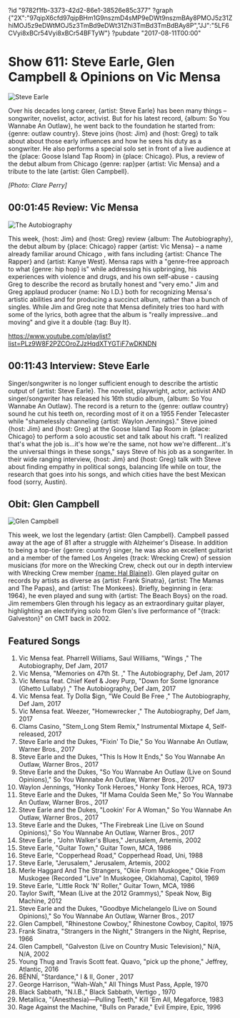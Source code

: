 ?id "9782f1fb-3373-42d2-86e1-38526e85c377"
?graph {"2X":"97qipX6cfd97qipBHm1G9nszmD4sMP9eDWt9nszmBAy8PMOJ5z31ZhiMOJ5z9eDWtMOJ5z3TmBd9eDWt31Zhi3TmBd3TmBdBAy8P","JJ":"5LF6CVyi8xBCr54Vyi8xBCr54BFTyW"}
?pubdate "2017-08-11T00:00"
# Show 611: Steve Earle, Glen Campbell & Opinions on Vic Mensa
![Steve Earle](https://static.soundopinions.org/images/2017/steveearle_web.jpg)

Over his decades long career, {artist: Steve Earle} has been many things – songwriter, novelist, actor, activist. But for his latest record, {album: So You Wannabe An Outlaw}, he went back to the foundation he started from: {genre: outlaw country}. Steve joins {host: Jim} and {host: Greg} to talk about about those early influences and how he sees his duty as a songwriter. He also performs a special solo set in front of a live audience at the {place: Goose Island Tap Room} in {place: Chicago}. Plus, a review of the debut album from Chicago {genre: rap}per {artist: Vic Mensa} and a tribute to the late {artist: Glen Campbell}.

*[Photo: Clare Perry]*

## 00:01:45 Review: Vic Mensa
![The Autobiography](https://static.soundopinions.org/assets/611/2X0.jpg)

This week, {host: Jim} and {host: Greg} review {album: The Autobiography}, the debut album by {place: Chicago} rapper {artist: Vic Mensa} – a name already familiar around Chicago , with fans including {artist: Chance The Rapper} and {artist: Kanye West}. Mensa raps with a "genre-free approach to what {genre: hip hop} is" while addressing his upbringing, his experiences with violence and drugs, and his own self-abuse - causing Greg to describe the record as brutally honest and "very emo."  Jim and Greg applaud producer {name: No I.D.} both for recognizing Mensa's artistic abilities and for producing a succinct album, rather than a bunch of singles.  While Jim and Greg note that Mensa definitely tries too hard with some of the lyrics, both agree that the album is "really impressive…and moving" and give it a double {tag: Buy It}. 

https://www.youtube.com/playlist?list=PLz9W8F2PZCOroZJzHqdXTYGTiF7wDKNDN

## 00:11:43 Interview: Steve Earle
Singer/songwriter is no longer sufficient enough to describe the artistic output of {artist: Steve Earle}. The novelist, playwright, actor, activist AND singer/songwriter has released his 16th studio album, {album: So You Wannabe An Outlaw}. The record is a return to the {genre: outlaw country} sound he cut his teeth on, recording most of it on a 1955 Fender Telecaster while "shamelessly channeling {artist: Waylon Jennings}." Steve joined {host: Jim} and {host: Greg} at the Goose Island Tap Room in {place: Chicago} to perform a solo acoustic set and talk about his craft. "I realized that's what the job is…it's how we're the same, not how we're different…it's the universal things in these songs," says Steve of his job as a songwriter. In their wide ranging interview, {host: Jim} and {host: Greg} talk with Steve about finding empathy in political songs, balancing life while on tour, the research that goes into his songs, and which cities have the best Mexican food (sorry, Austin). 

## Obit: Glen Campbell
![Glen Campbell](https://static.soundopinions.org/images/2017/glencampbell_web.jpg)

 This week, we lost the legendary {artist: Glen Campbell}. Campbell passed away at the age of 81 after a struggle with Alzheimer's Disease. In addition to being a top-tier {genre: country} singer, he was also an excellent guitarist and a member of the famed Los Angeles {track: Wrecking Crew} of session musicians (for more on the Wrecking Crew, check out our in depth interview with Wrecking Crew member [{name: Hal Blaine}](/show/488/#halblaine)). Glen played guitar on records by artists as diverse as {artist: Frank Sinatra}, {artist: The Mamas and The Papas}, and {artist: The Monkees}. Briefly, beginning in {era: 1964}, he even played and sung with {artist: The Beach Boys} on the road. Jim remembers Glen through his legacy as an extraordinary guitar player, highlighting an electrifying solo from Glen's live performance of "{track: Galveston}" on CMT back in 2002.

## Featured Songs
1. Vic Mensa feat. Pharrell Williams, Saul Williams, "Wings ," The Autobiography, Def Jam, 2017
1. Vic Mensa, "Memories on 47th St. ," The Autobiography, Def Jam, 2017
1. Vic Mensa feat. Chief Keef & Joey Purp, "Down for Some Ignorance (Ghetto Lullaby) ," The Autobiography, Def Jam, 2017
1. Vic Mensa feat. Ty Dolla $ign, "We Could Be Free ," The Autobiography, Def Jam, 2017
1. Vic Mensa feat. Weezer, "Homewrecker ," The Autobiography, Def Jam, 2017
1. Clams Casino, "Stem_Long Stem Remix," Instrumental Mixtape 4, Self-released, 2017
1. Steve Earle and the Dukes, "Fixin' To Die," So You Wannabe An Outlaw, Warner Bros., 2017
1. Steve Earle and the Dukes, "This Is How It Ends," So You Wannabe An Outlaw, Warner Bros., 2017
1. Steve Earle and the Dukes, "So You Wannabe An Outlaw (Live on Sound Opinions)," So You Wannabe An Outlaw, Warner Bros., 2017
1. Waylon Jennings, "Honky Tonk Heroes," Honky Tonk Heroes, RCA, 1973
1. Steve Earle and the Dukes, "If Mama Coulda Seen Me," So You Wannabe An Outlaw, Warner Bros., 2017
1. Steve Earle and the Dukes, "Lookin' For A Woman," So You Wannabe An Outlaw, Warner Bros., 2017
1. Steve Earle and the Dukes, "The Firebreak Line (Live on Sound Opinions)," So You Wannabe An Outlaw, Warner Bros., 2017
1. Steve Earle , "John Walker's Blues," Jerusalem, Artemis, 2002
1. Steve Earle, "Guitar Town," Guitar Town, MCA, 1986
1. Steve Earle, "Copperhead Road," Copperhead Road, Uni, 1988
1. Steve Earle, "Jerusalem," Jerusalem, Artemis, 2002
1. Merle Haggard And The Strangers, "Okie From Muskogee," Okie From Muskogee (Recorded "Live" In Muskogee, Oklahoma), Capitol, 1969
1. Steve Earle, "Little Rock 'N' Roller," Guitar Town, MCA, 1986
1. Taylor Swift, "Mean (Live at the 2012 Grammys)," Speak Now, Big Machine, 2012
1. Steve Earle and the Dukes, "Goodbye Michelangelo (Live on Sound Opinions)," So You Wannabe An Outlaw, Warner Bros., 2017
1. Glen Campbell, "Rhinestone Cowboy," Rhinestone Cowboy, Capitol, 1975
1. Frank Sinatra, "Strangers in the Night," Strangers in the Night, Reprise, 1966
1. Glen Campbell, "Galveston (Live on Country Music Television)," N/A, N/A, 2002
1. Young Thug and Travis Scott feat. Quavo, "pick up the phone," Jeffrey, Atlantic, 2016
1. BÊNNÍ, "Stardance," I & II, Goner , 2017
1. George Harrison, "Wah-Wah," All Things Must Pass, Apple, 1970
1. Black Sabbath, "N.I.B.," Black Sabbath, Vertigo , 1970
1. Metallica, "(Anesthesia)—Pulling Teeth," Kill 'Em All, Megaforce, 1983
1. Rage Against the Machine, "Bulls on Parade," Evil Empire, Epic, 1996
